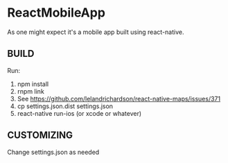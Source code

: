 # ReactMobileApp

As one might expect it's a mobile app built using react-native.

## BUILD
Run:
1. npm install
2. rnpm link
3. See https://github.com/lelandrichardson/react-native-maps/issues/371
4. cp settings.json.dist settings.json
5. react-native run-ios (or xcode or whatever)

## CUSTOMIZING
Change settings.json as needed
